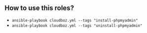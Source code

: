 ## How to use this roles?
- `ansible-playbook cloudboz.yml --tags "install-phpmyadmin"`
- `ansible-playbook cloudboz.yml --tags "uninstall-phpmyadmin"`